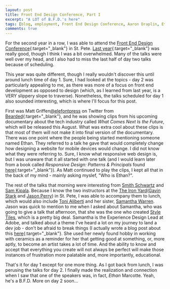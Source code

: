 ```yaml
---
layout: post
title: Front End Design Conference, Part I
excerpt: "A LOT of B.F.D.'s here"
tags: [blog, employment, Front End Design Conference, Aaron Draplin, Ethan Marcotte]
comments: true
---
```


For the second year in a row, I was able to attend the [Front End Design Conference](http://frontenddesignconference.com/){:target="_blank"} in St. Pete. [Last year](http://frontenddesignconference.com/2015/){:target="_blank"} was really good, though I think I was a bit overwhelmed. Many of the talks were well over my head, and I also had to miss the last half of day two talks because of scheduling. 

This year was quite different, though I really wouldn't discover this until around lunch time of day 1. Sure, I had looked at the topics - day 2 was particularly appealing to me, as there was more of a focus on front end development as opposed to design (which, as I learned from last year, is a VERY slippery slope to traverse). Nonetheless, the talks scheduled for day 1 also sounded interesting, which is where I'll focus for this post.

First was Matt Griffen[@elefontpress](https://twitter.com/elefontpress) on Twitter from [Bearded](http://www.bearded.com/){:target="_blank"}, and he was showing clips from his upcoming documentary about the tech industry called *What Comes Next Is the Future*, which will be released this August. What was extra cool about these clips is that most of them will not make it into final version of the documentary. There was one point where the people being started mentioning someone named Ethan. They referred to a talk he gave that would completely change how designing a website for mobile devices would change. I did not know what they were referring to. Sure, I know what responsive web design is, but I was unaware that it all started with one talk (and I would learn later from a book called *Responsive Design: Patterns & Principals* found [here](https://abookapart.com/products/responsive-design-patterns-principles){:target="_blank"}). As Matt continued to play the clips, I kept all that in the back of my mind - mainly asking myslef, "Who is Ethan?". 

The rest of the talks that morning were interesting from [Smith Schwartz]() and [Sam Kipala](). Because I know the two instructors at the [The Iron Yard]()([Gavin Stark]() and [Jason Perry]()) in St. Pete, I was able to accompany them to lunch, which would also include [Toni Aliberti]() and her sister, [Samantha Warren](). Jason was quick to mention to me when I asked about Samantha, who was going to give a talk that afternoon, that she was the one who created [Style Tiles](), which is a pretty big deal. Samantha is the Experience Design Lead at Adobe, and talked about a theme I've heard a lot on my journey to land a dev job - don't be afraid to break things (I actually wrote a blog post about this [here](http://gregknudsen.me/house-of-cards/){:target="_blank"}. She used her newly found hobby in working with ceramics as a reminder for her that getting good at something, or, more aptly, to become an artist takes a lot of time. And the ability to know and accept that everything you create will not always be perfect will make those instances of frustration more palatable and, more importantly, educational.

That's it for day 1 except for one more thing. As I got back from lunch, I was perusing the talks for day 2. I finally made the realization and connection when I saw that one of the speakers was, in fact, *Ethan* Marcotte. Yeah, he's a B.F.D. More on day 2 soon...